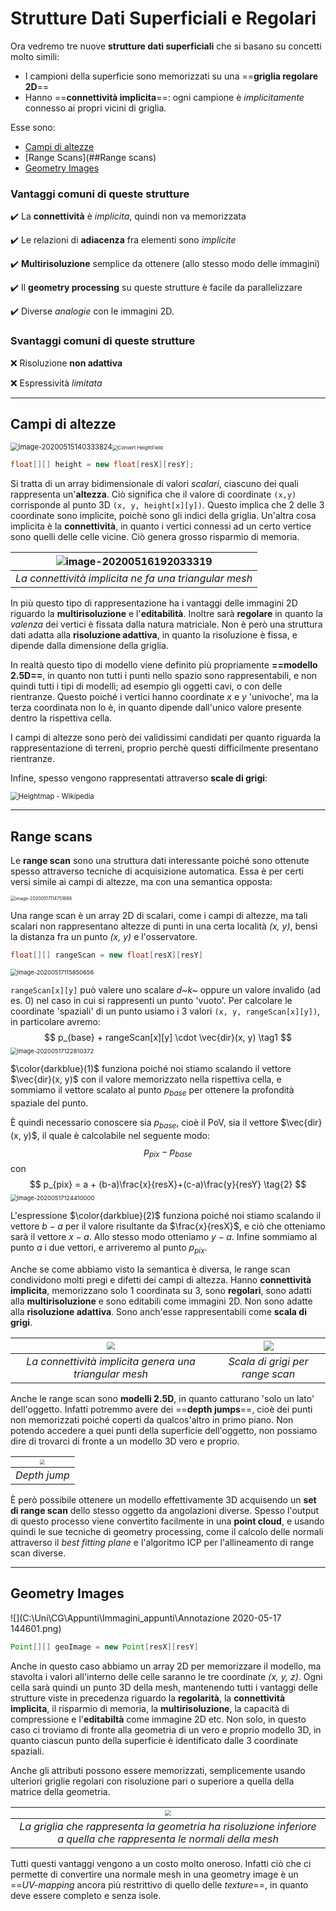 # Strutture Dati Superficiali e Regolari

Ora vedremo tre nuove **strutture dati superficiali** che si basano su concetti molto simili:

* I campioni della superficie sono memorizzati su una ==**griglia regolare 2D**==
* Hanno ==**connettività implicita**==: ogni campione è *implicitamente* connesso ai propri vicini di griglia.

Esse sono:

* [Campi di altezze](##Campi-di-altezze )
* [Range Scans](##Range scans)
* [Geometry Images](##Geometry-Images)

### Vantaggi comuni di queste strutture

:heavy_check_mark: La **connettività** è *implicita*, quindi non va memorizzata

:heavy_check_mark: Le relazioni di **adiacenza** fra elementi sono *implicite*

:heavy_check_mark: **Multirisoluzione** semplice da ottenere (allo stesso modo delle immagini)

:heavy_check_mark: Il **geometry processing** su queste strutture è facile da parallelizzare 

:heavy_check_mark: Diverse *analogie* con le immagini 2D.

### Svantaggi comuni di queste strutture

:x: Risoluzione **non adattiva**

:x: Espressività *limitata*

---

## Campi di altezze 

<img src="C:\Users\sgabu\AppData\Roaming\Typora\typora-user-images\image-20200515140333824.png" alt="image-20200515140333824" style="zoom: 80%;"   /><img src="https://www.sidefx.com/docs/houdini/images/nodes/sop/convertheightfield_flatten_on.jpg" alt="Convert HeightField" style="zoom:55%;" /> 	

```java
float[][] height = new float[resX][resY];
```

Si tratta di un array bidimensionale di valori *scalari*, ciascuno dei quali rappresenta un'**altezza**. Ciò significa che il valore di coordinate `(x,y)` corrisponde al punto 3D `(x, y, height[x][y])`. Questo implica che 2 delle 3 coordinate sono implicite, poichè sono gli indici della griglia. Un'altra cosa implicita è la **connettività**, in quanto i vertici connessi ad un certo vertice sono quelli delle celle vicine. Ciò genera grosso risparmio di memoria.

| ![image-20200516192033319](C:\Users\sgabu\AppData\Roaming\Typora\typora-user-images\image-20200516192033319.png) |
| :----------------------------------------------------------: |
|    *La connettività implicita ne fa una triangular mesh*     |

In più questo tipo di rappresentazione ha i vantaggi delle immagini 2D riguardo la **multirisoluzione** e l'**editabilità**. Inoltre sarà **regolare** in quanto la *valenza* dei vertici è fissata dalla natura matriciale. Non è però una struttura dati adatta alla **risoluzione adattiva**, in quanto la risoluzione è fissa, e dipende dalla dimensione della griglia.  

In realtà questo tipo di modello viene definito più propriamente **==modello 2.5D==**, in quanto non tutti i punti nello spazio sono rappresentabili, e non quindi tutti i tipi di modelli; ad esempio gli oggetti cavi, o con delle rientranze. Questo poiché i vertici hanno coordinate *x* e *y* 'univoche', ma la terza coordinata non lo è, in quanto dipende dall'unico valore presente dentro la rispettiva cella. 

I campi di altezze sono però dei validissimi candidati per quanto riguarda la rappresentazione di terreni, proprio perchè questi difficilmente presentano rientranze.

Infine, spesso vengono rappresentati attraverso **scale di grigi**:

 <img src="https://upload.wikimedia.org/wikipedia/commons/thumb/5/57/Heightmap.png/200px-Heightmap.png" alt="Heightmap - Wikipedia" style="zoom: 80%;" />

---

## Range scans

Le **range scan** sono una struttura dati interessante poiché sono ottenute spesso attraverso tecniche di acquisizione automatica. Essa è per certi versi simile ai campi di altezze, ma con una semantica opposta:

<img src="C:\Users\sgabu\AppData\Roaming\Typora\typora-user-images\image-20200517114751698.png" alt="image-20200517114751698" style="zoom: 50%;" />

Una range scan è un array 2D di scalari, come i campi di altezze, ma tali scalari non rappresentano altezze di punti in una certa località *(x, y)*, bensì la distanza fra un punto *(x, y)* e l'osservatore. 

```java
float[][] rangeScan = new float[resX][resY]
```

<img src="C:\Users\sgabu\AppData\Roaming\Typora\typora-user-images\image-20200517115850656.png" alt="image-20200517115850656" style="zoom: 67%;" />

`rangeScan[x][y]` può valere uno scalare *d~k~* oppure un valore invalido (ad es. 0) nel caso in cui si rappresenti un punto 'vuoto'. Per calcolare le coordinate 'spaziali' di un punto usiamo i 3 valori
 `(x, y, rangeScan[x][y])`, in particolare avremo:
$$
p_{base} + rangeScan[x][y] \cdot \vec{dir}(x, y) \tag1
$$
<img src="C:\Users\sgabu\AppData\Roaming\Typora\typora-user-images\image-20200517122810372.png" alt="image-20200517122810372" style="zoom: 67%;" />

$\color{darkblue}(1)$ funziona poiché noi stiamo scalando il vettore $\vec{dir}(x, y)$ con il valore memorizzato nella rispettiva cella, e sommiamo il vettore scalato al punto $p_{base}$ per ottenere la profondità spaziale del punto.

È quindi necessario conoscere sia $p_{base}$, cioè il PoV, sia il vettore $\vec{dir}(x, y)$, il quale è calcolabile nel seguente modo:
$$
p_{pix} - p_{base}
$$
con 
$$
p_{pix} = a + (b-a)\frac{x}{resX}+(c-a)\frac{y}{resY} \tag{2}
$$
<img src="C:\Users\sgabu\AppData\Roaming\Typora\typora-user-images\image-20200517124410000.png" alt="image-20200517124410000" style="zoom: 67%;" />

L'espressione $\color{darkblue}(2)$ funziona poiché noi stiamo scalando il vettore $b-a$ per il valore risultante da $\frac{x}{resX}$, e ciò che otteniamo sarà il vettore $x-a$. Allo stesso modo otteniamo $y-a$. Infine sommiamo al punto $a$ i due vettori, e arriveremo al punto $p_{pix}$.

Anche se come abbiamo visto la semantica è diversa, le range scan condividono molti pregi e difetti dei campi di altezza. Hanno **connettività implicita**, memorizzano solo 1 coordinata su 3, sono **regolari**, sono adatti alla **multirisoluzione** e sono editabili come immagini 2D. Non sono adatte alla **risoluzione adattiva**. Sono anch'esse rappresentabili come **scala di grigi**.

| <img src="C:\Uni\CG\Appunti\Immagini_appunti\image-20200517135438998.png" style="zoom:80%;" /> | ![](C:\Uni\CG\Appunti\Immagini_appunti\image-20200517134234630.png) |
| :----------------------------------------------------------: | :----------------------------------------------------------: |
|    *La connettività implicita genera una triangular mesh*    |               *Scala di grigi per range scan*                |

Anche le range scan sono **modelli 2.5D**, in quanto catturano 'solo un lato' dell'oggetto. Infatti potremmo avere dei ==**depth jumps**==, cioè dei punti non memorizzati poiché coperti da qualcos'altro in primo piano. Non potendo accedere a quei punti della superficie dell'oggetto, non possiamo dire di trovarci di fronte a un modello 3D vero e proprio.

| <img src="C:\Uni\CG\Appunti\Immagini_appunti\image-20200517135151822.png" style="zoom: 50%;" /> |
| :----------------------------------------------------------: |
|                         *Depth jump*                         |

È però possibile ottenere un modello effettivamente 3D acquisendo un **set di range scan** dello stesso oggetto da angolazioni diverse. Spesso l'output di questo processo viene convertito facilmente in una **point cloud**, e usando quindi le sue tecniche di geometry processing, come il calcolo delle normali attraverso il *best fitting plane* e l'algoritmo ICP per l'allineamento di range scan diverse.

---

## Geometry Images

![](C:\Uni\CG\Appunti\Immagini_appunti\Annotazione 2020-05-17 144601.png)

```java
Point[][] geoImage = new Point[resX][resY]
```

Anche in questo caso abbiamo un array 2D per memorizzare il modello, ma stavolta i valori all'interno delle celle saranno le tre coordinate *(x, y, z)*. Ogni cella sarà quindi un punto 3D della mesh, mantenendo tutti i vantaggi delle strutture viste in precedenza riguardo la **regolarità**, la **connettività implicita**, il risparmio di memoria, la **multirisoluzione**, la capacità di compressione e l'**editabiltà** come immagine 2D etc.
Non solo, in questo caso ci troviamo di fronte alla geometria di un vero e proprio modello 3D, in quanto ciascun punto della superficie è identificato dalle 3 coordinate spaziali. 

Anche gli attributi possono essere memorizzati, semplicemente usando ulteriori griglie regolari con risoluzione pari o superiore a quella della matrice della geometria.   

| <img src="C:\Uni\CG\Appunti\Immagini_appunti\Annotazione 2020-05-17 145703.png" style="zoom:60%;" /> |
| :----------------------------------------------------------: |
| *La griglia che rappresenta la geometria ha risoluzione inferiore a quella che rappresenta le normali della mesh* |

Tutti questi vantaggi vengono a un costo molto oneroso. Infatti ciò che ci permette di convertire una normale mesh in una geometry image è un ==*UV-mapping* ancora più restrittivo di quello delle *texture*==, in quanto deve essere completo e senza isole. 